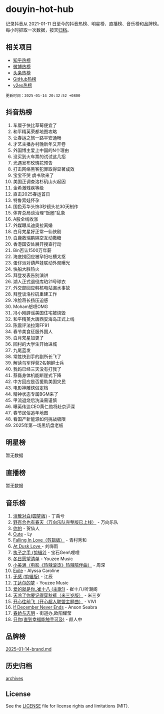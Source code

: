 # douyin-hot-hub

记录抖音从 2021-01-11 日至今的抖音热榜、明星榜、直播榜、音乐榜和品牌榜。每小时抓取一次数据，按天[归档](archives)。

## 相关项目

- [知乎热榜](https://github.com/lonnyzhang423/zhihu-hot-hub)
- [微博热榜](https://github.com/lonnyzhang423/weibo-hot-hub)
- [头条热榜](https://github.com/lonnyzhang423/toutiao-hot-hub)
- [GitHub热榜](https://github.com/lonnyzhang423/github-hot-hub)
- [v2ex热榜](https://github.com/lonnyzhang423/v2ex-hot-hub)


`更新时间：2025-01-14 20:32:52 +0800`

## 抖音热榜

1. 车厘子快比草莓便宜了
1. 和平精英荣都地图攻略
1. 让春运之旅一路平安通畅
1. 才艺主播办村晚新年又开卷
1. 外国博主爱上中国的N个理由
1. 没买到火车票的试试这几招
1. 光遇发布玫瑰花预告
1. 打击网络黑客犯罪取得显著成效
1. 宝宝不哭 虞书欣来了
1. 美国正调查洛杉矶山火起因
1. 金希澈残疾等级
1. 直击2025春运首日
1. 特鲁索娃怀孕
1. 国色芳华头饰3秒镜头花30天制作
1. 体育总局谈治理“饭圈”乱象
1. A股全线收涨
1. 外媒曝瓜迪奥拉离婚
1. 白月梵星好正常一仙侠剧
1. 白鹿敖瑞鹏隔空互动撒糖
1. 香港国安处展开搜查行动
1. Bin否认1500万年薪
1. 海底捞回应被孕妇吐槽太抠
1. 蛋仔派对葫芦娃联动外观曝光
1. 快船大胜热火
1. 拜登发表告别演讲
1. 湖人正式退役库珀21号球衣
1. 外交部回应韩核电站漏水事故
1. 拜登谈洛杉矶重建工作
1. 冷脸蒋长扬压迫感
1. Moham怒喷OMG
1. 冯小刚辟谣美国住宅被烧毁
1. 和平精英大唐西安海岛正式上线
1. 陈震评法拉第FF91
1. 春节美食征服外国人
1. 白月梵星加更了
1. 回村的大学生开始进城
1. 九尾蓝发
1. 常胜快到手的副所长飞了
1. 解读乌军俘获2名朝鲜士兵
1. 我妈已经三天没有打我了
1. 蔡磊身体机能断崖式下降
1. 中方回应是否援助美国灾民
1. 电影神雕侠侣定档
1. 精神状态专属BGM来了
1. 甲流退烧后洗澡需谨慎
1. 曝英伟达CEO黄仁勋将赴京沪深
1. 春节民俗追年地图
1. 看国产新能源如何挑战极限
1. 2025年第一场黑坑盘老板

## 明星榜

暂无数据

## 直播榜

暂无数据

## 音乐榜

1. [消散对白(圆梦版)](https://sf5-hl-cdn-tos.douyinstatic.com/obj/tos-cn-ve-2774/og4jB5I5IizzoZVAAAzWgBMAsMDWoArfwBOiFs) - 丁禹兮
1. [野百合也有春天（万向乐队完整版已上线）](https://sf5-hl-cdn-tos.douyinstatic.com/obj/tos-cn-ve-2774/oMnUxhRAMiAGBqDtIPBQ7ACYQZFlJCftcgeDJE) - 万向乐队
1. [你的](https://sf5-hl-cdn-tos.douyinstatic.com/obj/tos-cn-ve-2774/oYuIeKf42jB7sEV6B2upMdpYAgfrQWj0FeRegh) - 贺仙人
1. [Cute](https://sf5-hl-cdn-tos.douyinstatic.com/obj/tos-cn-ve-2774/o4IbIzHWKAAB4wsS5qMBRiiAlEBGTpQRNfFvuo) - Ly
1. [Falling In Love（剪辑版）](https://sf6-cdn-tos.douyinstatic.com/obj/tos-cn-ve-2774/o8ajpA8zzgBPahbBIO8AcKGBLJezFCRd1wfP9f) - 青村秀和
1. [ At Dusk  Love ](https://sf5-hl-cdn-tos.douyinstatic.com/obj/tos-cn-ve-2774/o8CrpCf5CaYgI4ZrtQgMQAFEfuGqNnRSDQAPBc) - 刘嗨雨
1. [执子之手 (剪辑2)](https://sf5-hl-cdn-tos.douyinstatic.com/obj/tos-cn-ve-2774/oUoZLQjCc31XzqsBnBQUNgeKtYPBcgbFDwtfcu) - 宝石Gem\哩哩
1. [冬日愿望清单](https://sf5-hl-cdn-tos.douyinstatic.com/obj/tos-cn-ve-2774/oIIgUOeamCFCVAzxN6MFRLIBlLGpUqQxeeHrLE) - Youzee Music
1. [小美满（电影《热辣滚烫》热辣陪伴曲）](https://sf5-hl-cdn-tos.douyinstatic.com/obj/tos-cn-ve-2774/o0GAn2lSgfZIDUgtevCGDQYnFg4CwnrBaxbTZL) - 周深
1. [Exile](https://sf5-hl-cdn-tos.douyinstatic.com/obj/tos-cn-ve-2774/oYj4gAQTknKE3WW0Je8KGmQ7z1cA4FefwtbufD) - Alyssa Caroline
1. [无感 (剪辑版)](https://sf5-hl-cdn-tos.douyinstatic.com/obj/tos-cn-ve-2774/o0eIsUzJBDlQaQFC5OFlgbMEZC1TFYBftOBn6p) - 江辰
1. [丁达尔的梦](https://sf5-hl-cdn-tos.douyinstatic.com/obj/tos-cn-ve-2774/oMU3WirUZBVQkAC9ccG5P2IQirziZM2RTInUY) - Youzee Music
1. [爱的就是你_崔十八 (主歌1)](https://sf5-hl-cdn-tos.douyinstatic.com/obj/tos-cn-ve-2774/oI5BO5DhFZ6UTcNCnZaOCBLtZ7WIMQGfgnXf5E) - 崔十八/听潮阁
1. [天冷了你要记得穿秋裤（米三岁版）](https://sf5-hl-cdn-tos.douyinstatic.com/obj/tos-cn-ve-2774/oQlIwVIDWiZ6BQilAorS7MA0AgCkQDvcZAdm1) - 米三岁
1. [开心往前飞（开心超人联盟主题曲）](https://sf5-hl-cdn-tos.douyinstatic.com/obj/tos-cn-ve-2774/9d8fb7c82cf1421fb93a9fe925275e0a) - VIVI
1. [If December Never Ends](https://sf5-hl-cdn-tos.douyinstatic.com/obj/tos-cn-ve-2774/oY1IQMoTgCFIBg8RZifyqlBBt1UFgitTYmxeOS) - Anson Seabra
1. [春娇与志明](https://sf5-hl-cdn-tos.douyinstatic.com/obj/tos-cn-ve-2774/e530d8fceb7044b39707d7f9ff54add1) - 街道办,欧阳耀莹
1. [只你(直到幸福能触手可及)](https://sf5-hl-cdn-tos.douyinstatic.com/obj/tos-cn-ve-2774/o0lBkRDzFTeaVSUz3ZZSCBVtZ5DIMQGfgmEAuE) - 颜人中

## 品牌榜

[2025-01-14-brand.md](archives/2025-01-14-brand.md)

## 历史归档

[archives](archives)

## License

See the [LICENSE](LICENSE) file for license rights and limitations (MIT).
